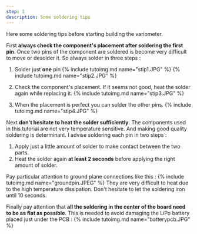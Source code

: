 ```yaml
---
step: 1
description: Some soldering tips
---
```


Here some soldering tips before starting building the variometer.

First **always check the component's placement after soldering the first pin**. Once two pins of the component are soldered is become very difficult to move or desolder it. So always solder in three steps :

1. Solder just **one** pin
{% include tutoimg.md name="stip1.JPG" %}
{% include tutoimg.md name="stip2.JPG" %}

2. Check the component's placement. If it seems not good, heat the solder again while replacing it.
{% include tutoimg.md name="stip3.JPG" %}

3. When the placement is perfect you can solder the other pins.
{% include tutoimg.md name="stip4.JPG" %}

Next **don't hesitate to heat the solder sufficiently**. The components used in this tutorial are not very temperature sensitive. And making good quality soldering is determinant. I advise soldering each pin in two steps :

1. Apply just a little amount of solder to make contact between the two parts.
2. Heat the solder again **at least 2 seconds** before applying the right amount of solder.

Pay particular attention to ground plane connections like this :
{% include tutoimg.md name="groundpin.JPEG" %}
They are very difficult to heat due to the high temperature dissipation. Don't hesitate to let the soldering iron until 10 seconds.

Finally pay attention that **all the soldering in the center of the board need to be as flat as possible**. This is needed to avoid damaging the LiPo battery placed just under the PCB :
{% include tutoimg.md name="batterypcb.JPG" %}

